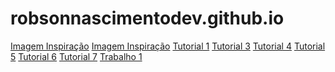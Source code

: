 # robsonnascimentodev.github.io
<a href="../inspiração.html">Imagem Inspiração</a>
<a href="../inspiraçãoJogo">Imagem Inspiração</a>
<a href="../Tutorial1.html">Tutorial 1</a>
<a href="../Tutorial3.html">Tutorial 3</a>
<a href="../Tutorial4.html">Tutorial 4</a>
<a href="../Tutorial5.html">Tutorial 5</a>
<a href="../Tutorial6.html">Tutorial 6</a>
<a href="../Tutorial7.html">Tutorial 7</a>
<a href= "../Trabalho1.html">Trabalho 1</a>
